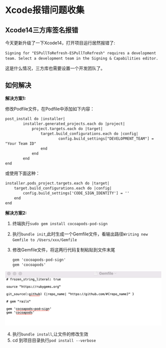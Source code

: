 # Xcode报错问题收集

## Xcode14三方库签名报错

今天更新升级了一下Xcode14，打开项目运行居然报错了:

`Signing for "ESPullToRefresh-ESPullToRefresh" requires a development team. Select a development team in the Signing & Capabilities editor.`

这是什么情况，三方库也需要设置一个开发团队了。

## 如何解决

**解决方案1:**

修改Podfile文件，在Podfile中添加如下内容：

```
post_install do |installer|
        installer.generated_projects.each do |project|
            project.targets.each do |target|
                target.build_configurations.each do |config|
                        config.build_settings["DEVELOPMENT_TEAM"] = "Your Team ID"
                end
            end
        end
end

```

或使用下面这种：
```
installer.pods_project.targets.each do |target|
    target.build_configurations.each do |config|
        config.build_settings['CODE_SIGN_IDENTITY'] = ''
    end
end

```

**解决方案2:**

1. 终端执行`sudo gem install cocoapods-pod-sign`
2. 执行`bundle init`,此时生成一个Gemfile文件，看输出路径`Writing new Gemfile to /Users/xxx/Gemfile`
3. 修改Gemfile文件，将这两行代码复制粘贴到文件末尾

 	```
 	gem 'cocoapods-pod-sign'
	gem 'cocoapods'
 	```
 ![Gemfile](./Gemfile.png)

4. 执行`bundle install`,让文件的修改生效
5. cd 到项目目录执行`pod install --verbose`

